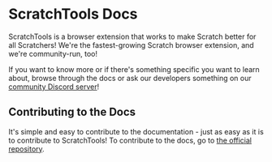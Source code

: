 # ScratchTools Docs
ScratchTools is a browser extension that works to make Scratch better for all Scratchers! We're the fastest-growing Scratch browser extension, and we're community-run, too!

If you want to know more or if there's something specific you want to learn about, browse through the docs or ask our developers something on our [community Discord server](https://scratchtools.app/discord)!

## Contributing to the Docs
It's simple and easy to contribute to the documentation - just as easy as it is to contribute to ScratchTools! To contribute to the docs, go to [the official repository](https://github.com/stforscratch/docs).
